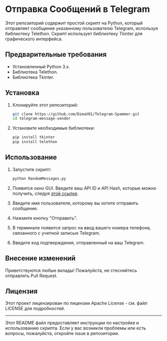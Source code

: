 # Отправка Сообщений в Telegram

Этот репозиторий содержит простой скрипт на Python, который отправляет сообщения указанному пользователю Telegram, используя библиотеку Telethon. Скрипт использует библиотеку Tkinter для графического интерфейса.

## Предварительные требования

- Установленный Python 3.x.
- Библиотека Telethon.
- Библиотека Tkinter.

## Установка

1. Клонируйте этот репозиторий:
    ```bash
    git clone https://github.com/DimaV01/Telegram-Spammer.git
    cd telegram-message-sender
    ```

2. Установите необходимые библиотеки:
    ```bash
    pip install tkinter
    pip install telethon
    ```

## Использование

1. Запустите скрипт:
    ```bash
    python RandomMessages.py
    ```

2. Появится окно GUI. Введите ваш API ID и API Hash, которые можно получить, следуя [этой ссылке](https://tlgrm.ru/docs/api/obtaining_api_id#:~:text=Для%20получения%20API%20id%20и,development%20tools'%20и%20заполнить%20форму.).

3. Введите имя пользователя, которому вы хотите отправить сообщение.

4. Нажмите кнопку "Отправить".

5. В терминале появится запрос на ввод вашего номера телефона, связанного с учетной записью Telegram.

6. Введите код подтверждения, отправленный на ваш Telegram.

## Внесение изменений

Приветствуются любые вклады! Пожалуйста, не стесняйтесь отправлять Pull Request.

## Лицензия

Этот проект лицензирован по лицензии Apache License - см. файл LICENSE для подробностей.

---

Этот README файл предоставляет инструкции по настройке и использованию скрипта. Если у вас возникли проблемы или есть вопросы, пожалуйста, откройте issue в репозитории.

 
